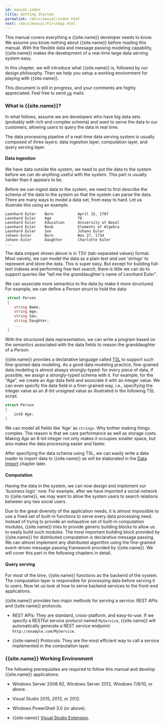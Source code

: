 ```yaml
---
id: manual-index
title: Getting Started
permalink: /docs/manual/index.html
next: /docs/manual/FirstApp.html
---
```


This manual covers everything a {{site.name}} developer needs to
know. We assume you know nothing about {{site.name}} before reading
this manual. With the flexible data and message passing modeling
capability, {{site.name}} makes the development of a real-time large
data serving system easy.

In this chapter, we will introduce what {{site.name}} is, followed by
our design philosophy. Then we help you setup a working environment
for playing with {{site.name}}.

This document is still in progress, and your comments are highly
appreciated. Feel free to send [us](/support.html) mails.

### What is {{site.name}}?

In what follows, assume we are developers who have big data sets
(probably with rich and complex schema) and want to serve the data to
our customers, allowing users to query the data in real time.

The data processing pipeline of a real-time data serving system is
usually composed of three layers: data ingestion layer, computation
layer, and query serving layer.

#### Data ingestion

We have data outside the system, we need to put the data to the system
before we can do anything useful with the system. This part is usually
harder than it appears to be.

Before we can ingest data to the system, we need to first describe the
schema of the data to the system so that the system can parse the
data. There are many ways to model a data set, from easy to hard. Let
us illustrate this using an example.

  ```
  Leonhard Euler    Born           April 15, 1707
  Leonhard Euler    Age            76
  Leonhard Euler    Education      University of Basel
  Leonhard Euler    Book           Elements of Algebra
  Leonhard Euler    Son            Johann Euler
  Johann Euler      Born           Nov 27, 1734
  Johann Euler      Daughter       Charlotte Euler
  ...

  ```

The data snippet shown above is in TSV (tab-separated values)
format. Most naively, we can model the data as a plain text and use
'strings' to represent and store the data. This is super easy. But
except for building full-text indexes and performing free text search,
there is little we can do to support queries like "tell me the
granddaughter's name of Leonhard Euler".

We can associate more semantics to the data by make it more
structured. For example, we can define a _Person_ struct to hold the
data:

  ```C#
   struct Person
   {
      string Name;
      string Age;
      string Son;
      string Daughter;
      ...   
   }
  ```

With the structured data representation, we can write a program based
on the semantics associated with the data fields to reason the
granddaughter of a _Person_.

{{site.name}} provides a declarative language called
[TSL](/docs/manual/TSL/index.html) to support such fine-grained data
modeling. As a good data modeling practice, fine-grained data modeling
is almost always strongly-typed: for every piece of data, if possible,
we assign a strongly-typed schema with it. For example, for the "Age",
we create an _Age_ data field and associate it with an integer
value. We can even specify the data field in a finer-grained way,
i.e., specifying the integer value as an _8-bit_ unsigned value as
illustrated in the following TSL script.


  ```C#
  struct Person
  {
      int8 Age;
  }
  ```

We can model all fields like 'Age' as `strings`. Why bother making
things complex. The reason is that we care performance as well as
storage costs. Making _Age_ an 8-bit integer not only makes it
occupies smaller space, but also makes the data processing easier and
faster.

After specifying the data schema using TSL, we can easily write a data
loader to import data to {{site.name}} as will be elaborated in the
[Data Import](/docs/manual/DataImport.html) chapter later.

#### Computation

Having the data in the system, we can now design and implement our
'business logic' now. For example, after we have imported a social
network to {{site.name}}, we may want to allow the system users to
search relations between any two social users.

Due to the great diversity of the application needs, it is almost
impossible to use a fixed set of built-in functions to serve every
data processing need. Instead of trying to provide an exhaustive set
of built-in computation modules, {{site.name}} tries to provide
generic building blocks to allow us to easily build such modules. The
most important building block provided by {{site.name}} for
distributed computation is declarative message passing. We can almost
implement any distributed algorithm using the fine-grained
event-driven message passing framework provided by {{site.name}}. We
will cover this part in the following chapters in detail.

#### Query serving

For most of the time, {{site.name}} functions as the backend of the
system. The computation layer is responsible for processing data
before serving it to users.  Now let us look at how to serve backend
services to the front-end applications.

{{site.name}} provides two major methods for serving a service: REST
APIs and {{site.name}} protocols.

* REST APIs: They are standard, cross-platform, and easy-to-use. If we
  specify a RESTful service protocol named `MyService`, {{site.name}}
  will automatically generate a REST service endpoint:
  `http://example.com/MyService`.

* {{site.name}} Protocols: They are the most efficient way to call a
  service implemented in the computation layer.

### {{site.name}} Working Environment

The following prerequisites are required to follow this manual and
develop {{site.name}} applications:

* Windows Server 2008 R2, Windows Server 2012, Windows 7/8/10, or above.

* Visual Studio 2015, 2013, or 2012.

* Windows PowerShell 3.0 (or above).

* {{site.name}} [Visual Studio Extension](https://visualstudiogallery.msdn.microsoft.com/12835dd2-2d0e-4b8e-9e7e-9f505bb909b8).


